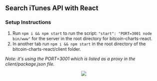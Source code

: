 ## Search iTunes API with React

### Setup Instructions
1. Run `npm i && npm start` to run the script: `"start": "PORT=3001 node bin/www"` for the server in the root directory for bitcoin-charts-react.
2. In another tab run `npm i && npm start` in the root directory of the bitcoin-charts-react/client folder.

*Note: it's using the PORT=3001 which is listed as a proxy in the client/package.json file.*

<p align="center"><img src="https://user-images.githubusercontent.com/12203954/34078447-b010c060-e2e8-11e7-8df7-ac68cda145cb.gif"></p>
